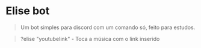 # Elise bot

> Um bot simples para discord com um comando só, feito para estudos.


> ?elise "youtubelink" -  Toca a música com o link inserido
